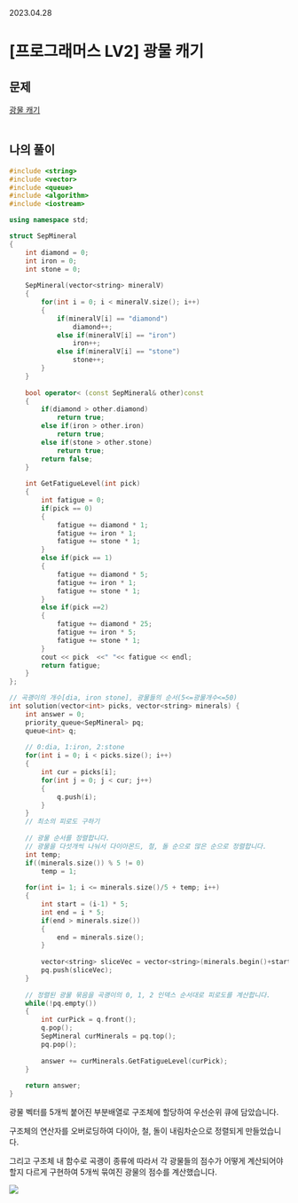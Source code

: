 2023.04.28

# __[프로그래머스 LV2] 광물 캐기__


## __문제__

[광물 캐기](https://school.programmers.co.kr/learn/courses/30/lessons/172927)<br><Br>

## __나의 풀이__
```c++
#include <string>
#include <vector>
#include <queue>
#include <algorithm>
#include <iostream>

using namespace std;

struct SepMineral
{
    int diamond = 0;
    int iron = 0;
    int stone = 0;
    
    SepMineral(vector<string> mineralV)
    {
        for(int i = 0; i < mineralV.size(); i++)
        {
            if(mineralV[i] == "diamond")
                diamond++;
            else if(mineralV[i] == "iron")
                iron++;
            else if(mineralV[i] == "stone")
                stone++;
        }
    }
    
    bool operator< (const SepMineral& other)const 
    {
        if(diamond > other.diamond)
            return true;
        else if(iron > other.iron)
            return true;
        else if(stone > other.stone)
            return true;
        return false;
    }
    
    int GetFatigueLevel(int pick)
    {
        int fatigue = 0;
        if(pick == 0)
        {
            fatigue += diamond * 1;
            fatigue += iron * 1;
            fatigue += stone * 1;
        }
        else if(pick == 1)
        {
            fatigue += diamond * 5;
            fatigue += iron * 1;
            fatigue += stone * 1;
        }
        else if(pick ==2)
        {
            fatigue += diamond * 25;
            fatigue += iron * 5;
            fatigue += stone * 1;
        }
        cout << pick  <<" "<< fatigue << endl;
        return fatigue;
    }
};

// 곡괭이의 개수[dia, iron stone], 광물들의 순서(5<=광물개수<=50)
int solution(vector<int> picks, vector<string> minerals) {
    int answer = 0;
    priority_queue<SepMineral> pq;
    queue<int> q;
    
    // 0:dia, 1:iron, 2:stone
    for(int i = 0; i < picks.size(); i++)
    {
        int cur = picks[i];
        for(int j = 0; j < cur; j++)
        {
            q.push(i);
        }
    }
    // 최소의 피로도 구하기
    
    // 광물 순서를 정렬합니다.
    // 광물을 다섯개씩 나눠서 다이아몬드, 철, 돌 순으로 많은 순으로 정렬합니다.
    int temp;
    if((minerals.size()) % 5 != 0)
        temp = 1;
    
    for(int i= 1; i <= minerals.size()/5 + temp; i++)
    {
        int start = (i-1) * 5;
        int end = i * 5;
        if(end > minerals.size())
        {
            end = minerals.size();
        }
        
        vector<string> sliceVec = vector<string>(minerals.begin()+start, minerals.begin()+end);
        pq.push(sliceVec);
    }
    
    // 정렬된 광물 묶음을 곡괭이의 0, 1, 2 인덱스 순서대로 피로도를 계산합니다.
    while(!pq.empty())
    {
        int curPick = q.front();
        q.pop();
        SepMineral curMinerals = pq.top();
        pq.pop();
        
        answer += curMinerals.GetFatigueLevel(curPick);
    }
    
    return answer;
}
```

광물 벡터를 5개씩 붙어진 부분배열로 구조체에 할당하여 우선순위 큐에 담았습니다.

구조체의 연산자를 오버로딩하여 다이아, 철, 돌이 내림차순으로 정렬되게 만들었습니다.

그리고 구조체 내 함수로 곡괭이 종류에 따라서 각 광물들의 점수가 어떻게 계산되어야할지 다르게 구현하여 5개씩 묶여진 광물의 점수를 계산했습니다.

<img src ="https://user-images.githubusercontent.com/80774412/235181942-c877f519-0462-484d-8829-39d59c753e5d.PNG"></img>

